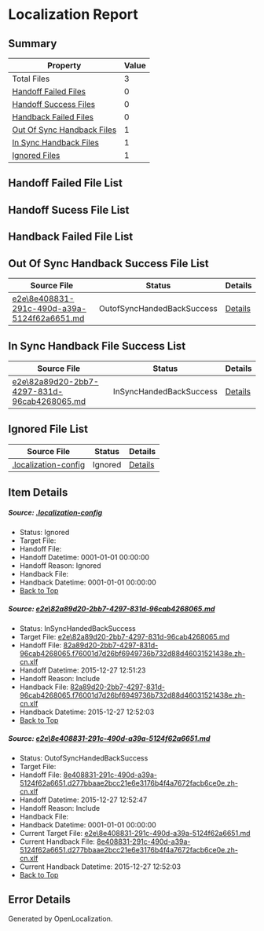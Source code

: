 # <a name='report-top'></a> Localization Report

## Summary
 Property | Value 
 -------- | ----- 
 Total Files | 3
[ Handoff Failed Files ](#handoff-failed-list)| 0
[ Handoff Success Files ](#handoff-success-list)| 0
[ Handback Failed Files ](#handback-failed-list)| 0
[ Out Of Sync Handback Files ](#outofsync-handback-success-list)| 1
[ In Sync Handback Files ](#insync-handback-success-list)| 1
[ Ignored Files ](#ignored-list)| 1

## <a name='handoff-failed-list'></a> Handoff Failed File List

## <a name='handoff-success-list'></a> Handoff Sucess File List

## <a name='handback-failed-list'></a> Handback Failed File List

## <a name='outofsync-handback-success-list'></a> Out Of Sync Handback Success File List
 Source File | Status | Details 
 ----------- | ------ | ------- 
 [e2e\8e408831-291c-490d-a39a-5124f62a6651.md](https://github.com/OpenLocalizationTest/oltest/blob/1ad689a14e7d894efdeb9ed1344311e937dd2dc8/e2e/8e408831-291c-490d-a39a-5124f62a6651.md) | OutofSyncHandedBackSuccess | [Details](#de2bcf31ebdb9c9e28beb6c70c0038f256b03bb22)

## <a name='insync-handback-success-list'></a> In Sync Handback File Success List
 Source File | Status | Details 
 ----------- | ------ | ------- 
 [e2e\82a89d20-2bb7-4297-831d-96cab4268065.md](https://github.com/OpenLocalizationTest/oltest/blob/472a68c68960c12fd70cf72e57f927bfa70b0f53/e2e/82a89d20-2bb7-4297-831d-96cab4268065.md) | InSyncHandedBackSuccess | [Details](#7fc743a45781b42712c130051e05b822a8769c4d1)

## <a name='ignored-list'></a> Ignored File List
 Source File | Status | Details 
 ----------- | ------ | ------- 
 [.localization-config](https://github.com/OpenLocalizationTest/oltest/blob/1ad689a14e7d894efdeb9ed1344311e937dd2dc8/.localization-config) | Ignored | [Details](#1b1b1cababca9a843d46cac6cc08988e221902dd0)

## Item Details
##### <a name='1b1b1cababca9a843d46cac6cc08988e221902dd0'></a> Source: [.localization-config](https://github.com/OpenLocalizationTest/oltest/blob/1ad689a14e7d894efdeb9ed1344311e937dd2dc8/.localization-config)
* Status: Ignored
* Target File: 
* Handoff File: 
* Handoff Datetime: 0001-01-01 00:00:00
* Handoff Reason: Ignored
* Handback File: 
* Handback Datetime: 0001-01-01 00:00:00
* [Back to Top](#report-top)

##### <a name='7fc743a45781b42712c130051e05b822a8769c4d1'></a> Source: [e2e\82a89d20-2bb7-4297-831d-96cab4268065.md](https://github.com/OpenLocalizationTest/oltest/blob/472a68c68960c12fd70cf72e57f927bfa70b0f53/e2e/82a89d20-2bb7-4297-831d-96cab4268065.md)
* Status: InSyncHandedBackSuccess
* Target File: [e2e\82a89d20-2bb7-4297-831d-96cab4268065.md](https://github.com/OpenLocalizationTestOrg/oltest.zh-cn/blob/e7ff977c6689bbbc871c325bfe128d5c3b3212b0/e2e/82a89d20-2bb7-4297-831d-96cab4268065.md)
* Handoff File: [82a89d20-2bb7-4297-831d-96cab4268065.f76001d7d26bf6949736b732d88d46031521438e.zh-cn.xlf](https://github.com/OpenLocalizationTestOrg/olhandoff/blob/061f22e7580e52f84f5cb2d81a416806c234651d/ol-handoff/OpenLocalizationTestOrg/oltest.zh-cn/qimu/82a89d20-2bb7-4297-831d-96cab4268065.f76001d7d26bf6949736b732d88d46031521438e.zh-cn.xlf)
* Handoff Datetime: 2015-12-27 12:51:23
* Handoff Reason: Include
* Handback File: [82a89d20-2bb7-4297-831d-96cab4268065.f76001d7d26bf6949736b732d88d46031521438e.zh-cn.xlf](https://github.com/OpenLocalizationTestOrg/olhandback/blob/896ff6591d05e2c6be65c93f52991becbe915a2e/ol-handback/OpenLocalizationTestOrg/oltest.zh-cn/qimu/82a89d20-2bb7-4297-831d-96cab4268065.f76001d7d26bf6949736b732d88d46031521438e.zh-cn.xlf)
* Handback Datetime: 2015-12-27 12:52:03
* [Back to Top](#report-top)

##### <a name='de2bcf31ebdb9c9e28beb6c70c0038f256b03bb22'></a> Source: [e2e\8e408831-291c-490d-a39a-5124f62a6651.md](https://github.com/OpenLocalizationTest/oltest/blob/1ad689a14e7d894efdeb9ed1344311e937dd2dc8/e2e/8e408831-291c-490d-a39a-5124f62a6651.md)
* Status: OutofSyncHandedBackSuccess
* Target File: 
* Handoff File: [8e408831-291c-490d-a39a-5124f62a6651.d277bbaae2bcc21e6e3176b4f4a7672facb6ce0e.zh-cn.xlf](https://github.com/OpenLocalizationTestOrg/olhandoff/blob/11747c9cb5fd32c2721e361cec00ad015970d63c/ol-handoff/OpenLocalizationTestOrg/oltest.zh-cn/qimu/8e408831-291c-490d-a39a-5124f62a6651.d277bbaae2bcc21e6e3176b4f4a7672facb6ce0e.zh-cn.xlf)
* Handoff Datetime: 2015-12-27 12:52:47
* Handoff Reason: Include
* Handback File: 
* Handback Datetime: 0001-01-01 00:00:00
* Current Target File: [e2e\8e408831-291c-490d-a39a-5124f62a6651.md](https://github.com/OpenLocalizationTestOrg/oltest.zh-cn/blob/e7ff977c6689bbbc871c325bfe128d5c3b3212b0/e2e/8e408831-291c-490d-a39a-5124f62a6651.md)
* Current Handback File: [8e408831-291c-490d-a39a-5124f62a6651.d277bbaae2bcc21e6e3176b4f4a7672facb6ce0e.zh-cn.xlf](https://github.com/OpenLocalizationTestOrg/olhandback/blob/896ff6591d05e2c6be65c93f52991becbe915a2e/ol-handback/OpenLocalizationTestOrg/oltest.zh-cn/qimu/8e408831-291c-490d-a39a-5124f62a6651.d277bbaae2bcc21e6e3176b4f4a7672facb6ce0e.zh-cn.xlf)
* Current Handback Datetime: 2015-12-27 12:52:03
* [Back to Top](#report-top)


## Error Details

Generated by OpenLocalization.
